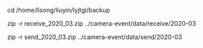 cd /home/lisong/liuyin/lyjtgl/backup

zip -r receive_2020_03.zip ../camera-event/data/receive/2020-03


zip -r send_2020_03.zip ../camera-event/data/send/2020-03
